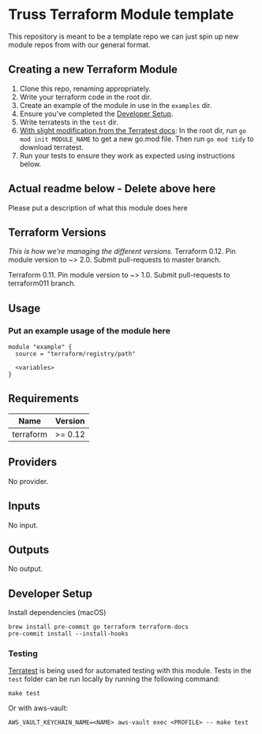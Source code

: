 # Truss Terraform Module template

This repository is meant to be a template repo we can just spin up new module repos from with our general format.

## Creating a new Terraform Module

1. Clone this repo, renaming appropriately.
1. Write your terraform code in the root dir.
1. Create an example of the module in use in the `examples` dir.
1. Ensure you've completed the [Developer Setup](#developer-setup).
1. Write terratests in the `test` dir.
1. [With slight modification from the Terratest docs](https://github.com/gruntwork-io/terratest#setting-up-your-project): In the root dir, run `go mod init MODULE_NAME` to get a new go.mod file. Then run `go mod tidy` to download terratest.
1. Run your tests to ensure they work as expected using instructions below.

## Actual readme below  - Delete above here

Please put a description of what this module does here

## Terraform Versions

_This is how we're managing the different versions._
Terraform 0.12. Pin module version to ~> 2.0. Submit pull-requests to master branch.

Terraform 0.11. Pin module version to ~> 1.0. Submit pull-requests to terraform011 branch.

## Usage

### Put an example usage of the module here

```hcl
module "example" {
  source = "terraform/registry/path"

  <variables>
}
```

<!-- BEGINNING OF PRE-COMMIT-TERRAFORM DOCS HOOK -->
## Requirements

| Name | Version |
|------|---------|
| terraform | >= 0.12 |

## Providers

No provider.

## Inputs

No input.

## Outputs

No output.

<!-- END OF PRE-COMMIT-TERRAFORM DOCS HOOK -->

## Developer Setup

Install dependencies (macOS)

```shell
brew install pre-commit go terraform terraform-docs
pre-commit install --install-hooks
```

### Testing

[Terratest](https://github.com/gruntwork-io/terratest) is being used for
automated testing with this module. Tests in the `test` folder can be run
locally by running the following command:

```text
make test
```

Or with aws-vault:

```text
AWS_VAULT_KEYCHAIN_NAME=<NAME> aws-vault exec <PROFILE> -- make test
```
